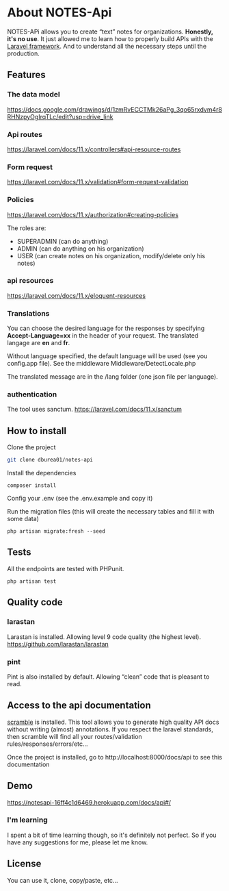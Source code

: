 
# About NOTES-Api

NOTES-APi allows you to create “text” notes for organizations. **Honestly, it's no use**. It just allowed me to learn how to properly build APIs with the [Laravel framework](https://laravel.com/). And to understand all the necessary steps until the production.

## Features

### The data model
https://docs.google.com/drawings/d/1zmRvECCTMk26aPg_3qo65rxdvm4r8RHNzpyOgIrqTLc/edit?usp=drive_link

### Api routes
https://laravel.com/docs/11.x/controllers#api-resource-routes

### Form request
https://laravel.com/docs/11.x/validation#form-request-validation

### Policies
https://laravel.com/docs/11.x/authorization#creating-policies

The roles are:
- SUPERADMIN (can do anything)
- ADMIN (can do anything on his organization)
- USER (can create notes on his organization, modify/delete only his notes)

### api resources
https://laravel.com/docs/11.x/eloquent-resources

### Translations

You can choose the desired language for the responses by specifying **Accept-Language=xx** in the header of your request. The translated langage are **en** and **fr**.

Without language specified, the default language will be used (see you config.app file). See the middleware Middleware/DetectLocale.php

The translated message are in the /lang folder (one json file per language).

### authentication
The tool uses sanctum.
https://laravel.com/docs/11.x/sanctum


## How to install

Clone the project 
```bash
git clone dburea01/notes-api
```

Install the dependencies

```
composer install
```

Config your .env (see the .env.example and copy it)

Run the migration files (this will create the necessary tables and fill it with some data)
```
php artisan migrate:fresh --seed
```

## Tests
All the endpoints are tested with PHPunit. 

```
php artisan test
```
## Quality code ##
### larastan ###
Larastan is installed. Allowing level 9 code quality (the highest level). https://github.com/larastan/larastan

### pint ###
Pint is also installed by default. Allowing “clean” code that is pleasant to read.


## Access to the api documentation
[scramble](https://github.com/dedoc/scramble) is installed. This tool allows you to generate high quality API docs without writing (almost) annotations. If you respect the laravel standards, then scramble will find all your routes/validation rules/responses/errors/etc...

Once the project is installed, go to http://localhost:8000/docs/api to see this documentation

## Demo ##
https://notesapi-16ff4c1d6469.herokuapp.com/docs/api#/

### I'm learning ### 
I spent a bit of time learning though, so it's definitely not perfect. So if you have any suggestions for me, please let me know.

## License
You can use it, clone, copy/paste, etc...
